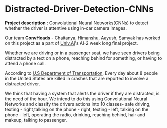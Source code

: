 # Distracted-Driver-Detection-CNNs


**Project description** : Convolutional Neural Networks(CNNs) to detect whether the driver is attentive using in-car camera images.

Our team **ConvHeads** - Chaitanya, Himanshu, Aayush, Samyak has worked on this project as a part of [Univ.Ai](https://www.univ.ai/)'s AI-2 week long final project.

Whether we are driving or in a passenger seat, we have seen drivers being distracted by a text on a phone, reaching behind for something, or having to attend a phone call.<br/>

According to [U.S Department of Transportation](https://crashstats.nhtsa.dot.gov/Api/Public/ViewPublication/812926), Every day about 8 people in the United States are killed in crashes that are reported to involve a distracted driver.

We think that having a system that alerts the driver if they are distracted, is the need of the hour. We intend to do this using Convolutional Neural Networks and classify the drivers actions into 10 classes- safe driving, texting - right,talking on the phone - right, texting - left, talking on the phone - left, operating the radio, drinking, reaching behind, hair and makeup, talking to passenger.
